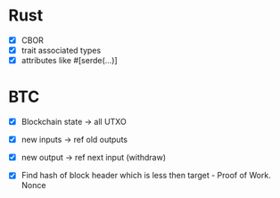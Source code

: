 # Rust

- [x] CBOR
- [x] trait associated types
- [x] attributes like #[serde(...)]

# BTC
- [x] Blockchain state -> all UTXO
- [x] new inputs -> ref old outputs
- [x] new output -> ref next input (withdraw)


- [x] Find hash of block header which is less then target - Proof of Work. Nonce
